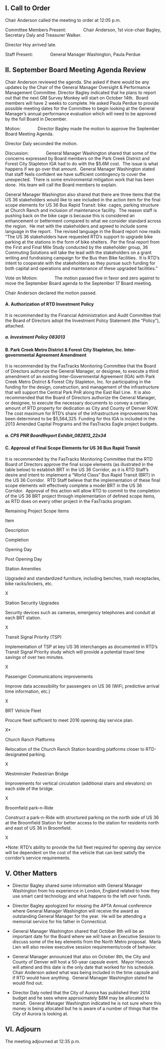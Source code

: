 ## I. Call to Order

Chair Anderson called the meeting to order at 12:05 p.m.

Committee Members Present:              Chair Anderson, 1st vice-chair Bagley, Secretary Daly and Treasurer Walker.

Director Hoy arrived late.

Staff Present:              General Manager Washington, Paula Perdue

## II. September Board Meeting Agenda Review

Chair Anderson reviewed the agenda. She asked if there would be any updates by the Chair of the General Manager Oversight & Performance Management Committee. Director Bagley indicated that he plans to report out that the next GM Survey Monkey will start on October 14th.  Board members will have 2 weeks to complete. He asked Paula Perdue to provide possible meeting dates for the Committee to begin looking at the General Manager’s annual performance evaluation which will need to be approved by the full Board in December.

Motion:              Director Bagley made the motion to approve the September Board Meeting Agenda.

Director Daly seconded the motion.

Discussion:              General Manager Washington shared that some of the concerns expressed by Board members on the Park Creek District and Forest City Stapleton IGA had to do with the $5.6M cost.  The issue is what happens if we go over that amount.  General Manager Washington stated that staff feels confident we have sufficient contingency to cover the unexpected.  There is some environmental mitigation work that has been done.  His team will call the Board members to explain.

General Manager Washington also shared that there are three items that the US 36 stakeholders would like to see included in the action item for the final scope elements for US 36 Bus Rapid Transit:  bike  cages, parking structure at Church Ranch and inclusion of maintenance facility.  The reason staff is pushing back on the bike cage is because this is considered an enhancement or betterment compared to what we consider standard across the region.  He met with the stakeholders and agreed to include some language in the report.  The revised language in the Board report now reads “The US 36 stakeholders have requested RTD’s support to upgrade bike parking at the stations in the form of bike shelters.  Per the final report from the First and Final Mile Study conducted by the stakeholder group, 36 Commuting Solutions will take the lead with the stakeholders on a grant writing and fundraising campaign for the Bus then Bike facilities.  It is RTD’s intent to cooperate with the stakeholders as they pursue such funding for both capital and operations and maintenance of these upgraded facilities.”

Vote on Motion:              The motion passed five in favor and zero against to move the September Board agenda to the September 17 Board meeting.

Chair Anderson declared the motion passed.

#### A. Authorization of RTD Investment Policy

It is recommended by the Financial Administration and Audit Committee that the Board of Directors adopt the Investment Policy Statement (the “Policy”), attached.

##### a. Investment Policy 083013

#### B. Park Creek Metro District & Forest City Stapleton, Inc. Inter-governmental Agreement Amendment

It is recommended by the FasTracks Monitoring Committee that the Board of Directors authorize the General Manager, or designee, to execute a third amendment of an existing Inter-Governmental Agreement (IGA) with Park Creek Metro District & Forest City Stapleton, Inc. for participating in the funding for the design, construction, and management of the infrastructure that will support the Central Park PnR along the East Rail Line.  It is also recommended that the Board of Directors authorize the General Manager, or designee, to execute the necessary documents to convey a certain amount of RTD property for dedication as City and County of Denver ROW. The cost maximum for RTD’s share of the infrastructure improvements has been determined to be $5,564,325. Funding for this IGA is included in the 2013 Amended Capital Programs and the FasTracks Eagle project budgets.

##### a. CPS PNR BoardReport Exhibit_082813_22x34

#### C. Approval of Final Scope Elements for US 36 Bus Rapid Transit

It is recommended by the FasTracks Monitoring Committee that the RTD Board of Directors approve the final scope elements (as illustrated in the table below) to establish BRT in the US 36 Corridor, as it is RTD Staff’s desire and intent to implement a “World Class” Bus Rapid Transit (BRT) in the US 36 Corridor.  RTD Staff believe that the implementation of these final scope elements will effectively complete a model BRT in the US 36 Corridor.  Approval of this action will allow RTD to commit to the completion of the US 36 BRT project through implementation of defined scope items, as RTD does on every other project in the FasTracks program.

Remaining Project Scope Items

Item

Description

Completion

Opening Day

Post Opening Day

Station Amenities

Upgraded and standardized furniture, including benches, trash receptacles, bike racks/lockers, etc.

X

Station Security Upgrades

Security devices such as cameras, emergency telephones and conduit at each BRT station.

X

Transit Signal Priority (TSP)

Implementation of TSP at key US 36 interchanges as documented in RTD’s Transit Signal Priority study which will provide a potential travel time savings of over two minutes.

X

Passenger Communications improvements

Improve data accessibility for passengers on US 36 (WiFi, predictive arrival time information, etc.)

X

BRT Vehicle Fleet

Procure fleet sufficient to meet 2016 opening day service plan.

X*

Church Ranch Platforms

Relocation of the Church Ranch Station boarding platforms closer to RTD-designated parking.

X

Westminster Pedestrian Bridge

Improvements for vertical circulation (additional stairs and elevators) on each side of the bridge.

X

Broomfield park-n-Ride

Construct a park-n-Ride with structured parking on the north side of US 36 at the Broomfield Station for better access to the station for residents north and east of US 36 in Broomfield.

X

*Note: RTD’s ability to provide the full fleet required for opening day service will be dependent on the cost of the vehicle that can best satisfy the corridor’s service requirements.

## V. Other Matters

- Director Bagley shared some information with General Manager Washington from his experience in London, England related to how they use smart card technology and what happens to the left over funds.

- Director Bagley apologized for missing the APTA Annual conference where General Manager Washington will receive the award as outstanding General Manager for the year.  He will be attending a memorial service for his father in Connecticut.

- General Manager Washington shared that October 8th will be an important date for the Board where we will have an Executive Session to discuss some of the key elements from the North Metro proposal.  Marla Lien will also review executive session requirements/code of behavior.

- General Manager announced that also on October 8th, the City and County of Denver will host a 50-year capsule event.  Mayor Hancock will attend and this date is the only date that worked for his schedule.  Chair Anderson asked what was being included in the time capsule and if RTD would have anything.  General Manager Washington stated he would find out.

- Director Daly noted that the City of Aurora has published their 2014 budget and he sees where approximately $8M may be allocated to transit.  General Manager Washington indicated he is not sure where this money is being allocated but he is aware of a number of things that the City of Aurora is looking at.

## VI. Adjourn

The meeting adjourned at 12:35 p.m.